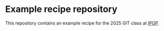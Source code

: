 # Example recipe repository

This repository contains an example recipe for the 2025 GIT class at [IPGP](https://www.ipgp.fr/en/).